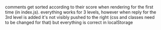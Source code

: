 comments get sorted according to their score when rendering for the first time (in index.js).
everything works for 3 levels, however when reply for the 3rd level is added it's not visibly pushed to the right (css and classes need to be changed for that) but everything is correct in localStorage
